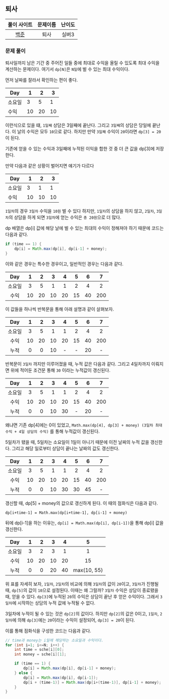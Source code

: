 ## 퇴사

|풀이 사이트|문제이름|난이도|
|:---:|:---:|:---:|
|[백준](https://www.acmicpc.net/problem/14501)|퇴사|실버3|

### 문제 풀이

퇴사일까지 남은 기간 중 주어진 일들 중에 최대로 수익을 올릴 수 있도록 최대 수익을 계산하는 문제이다. 여기서 `dp[N]`은 `N일`에 벌 수 있는 최대 수익이다.

먼저 날짜를 잘라서 확인하는 편이 좋다.

|Day|1|2|3|
|-|-|-|-|
|소요일|3|5|1|
|수익|10|20|10

이런식으로 있을 떄, `1일째` 상담은 3일째에 끝난다. 그리고 `3일째`의 상담은 당일에 끝난다. 이 날의 수익은 모두 `10`으로 같다. 하지만 만약 `3일째` 수익이 `20`이라면 `dp[3] = 20`이 된다.

기존에 얻을 수 있는 수익과 3일째에 누적된 이익을 합한 것 중 더 큰 값을 dp[3]에 저장한다.

만약 다음과 같은 상황이 벌어지면 얘기가 다르다

|Day|1|2|3|
|-|-|-|-|
|소요일|3|1|1|
|수익|10|10|10

`1일차`의 경우 `3일차` 수익을 `10원` 벌 수 있다 하지만, `1일차`의 상담을 하지 않고, `2일차`, `3일차`의 상담을 하게 되면 `3일차`에 얻는 수익은 `총 20원`으로 더 많다.

dp 배열은 dp[i] 값에 해당 날에 벌 수 있는 최대의 수익이 정해져야 하기 때문에 코드는 다음과 같다.

```java
if (time == 1) {
    dp[i] = Math.max(dp[i], dp[i-1] + money);
}
```

이와 같은 경우는 특수한 경우이고, 일반적인 경우는 다음과 같다.

|Day|1|2|3|4|5|6|7|
|:-:|:-:|:-:|:-:|:-:|:-:|:-:|:-:|
|소요일|3|5|1|1|2|4|2|
|수익|10|20|10|20|15|40|200

이 값들을 하나씩 반복문을 통해 아래 설명과 같이 살펴보자.

|Day|1|2|3|4|5|6|7|
|:-:|:-:|:-:|:-:|:-:|:-:|:-:|:-:|
|소요일|3|5|1|1|2|4|2|
|수익|10|20|10|20|15|40|200|
|누적|0|0|10|-|-|20|-|

반복문이 `3일차` 까지만 이루어졌을 때, 누적 값은 다음과 같다. 그리고 4일차까지 이뤄지면 위에 적어둔 조건문 통해  `30` 이라는 누적값이 갱신된다.

|Day|1|2|3|4|5|6|7|
|:-:|:-:|:-:|:-:|:-:|:-:|:-:|:-:|
|소요일|3|5|1|1|2|4|2|
|수익|10|20|10|20|15|40|200|
|누적|0|0|10|30|-|20|-|

왜냐면 기존 dp[4]에는 0이 있었고, `Math.max(dp[4], dp[3] + money) (3일차 최대 수익 + 4일 상담의 수익)` 를 통해 누적값이 갱신된다.

5일차가 됐을 때, 5일차는 소요일이 1일이 아니기 때문에 이전 날짜의 누적 값을 갱신한다. 그리고 해당 일로부터 상담이 끝나는 날짜의 값도 갱신한다. 

|Day|1|2|3|4|5|6|7|
|:-:|:-:|:-:|:-:|:-:|:-:|:-:|:-:|
|소요일|3|5|1|1|2|4|2|
|수익|10|20|10|20|15|40|200|
|누적|0|0|10|30|30|45|-|

갱신할 때, dp[5] + money의 값으로 갱신하게 된다. 이 때의 점화식은 다음과 같다.
```
dp[i+time-1] = Math.max(dp[i+time-1], dp[i-1] + money)
```

뒤에 dp[i-1]을 하는 이유는, `dp[i] = Math.max(dp[i], dp[i-1])`을 통해 dp[i] 값을 갱신한다. 

|Day|1|2|3|4|5|
|:-:|:-:|:-:|:-:|:-:|:-:|
|소요일|3|2|3|1|1|
|수익|10|20|10|20|15|
|누적|0|0|20|40|max(10, 55)|

위 표를 자세히 보자, `1일차`, `2일차`의 비교에 의해 `3일차`의 값이 `20`이고, `3일차`가 진행될 때, `dp[5]`의 값이 `10`으로 설정된다. 이때는 왜 그럴까? `3일차` 수익은 상담이 종료됐을 때, 얻을 수 있다. `dp[3]`에 누적된 `20`의 수익은 상담이 끝난 후 얻은 수익이다. 그래서 `3일차`에 시작하는 상담의 누적 값에 누적될 수 없다.

3일차에 누적이 될 수 있는 것은 `dp[2]`의 값이다. 하지만 `dp[2]`의 값은 0이고, `1일차`, `2일차`에 의해 `dp[3]`에는 `20`이라는 수익이 설정되어, `dp[3] = 20`이 된다.

이를 통해 점화식을 구성한 코드는 다음과 같다.

```java
// time과 money는 i일에 해당하는 소요일과 수익이다.
for (int i=1; i<=N; i++) {
    int time = sche[i][0];
    int money = sche[i][1];

    if (time == 1) {
        dp[i] = Math.max(dp[i], dp[i-1] + money);
    } else {
        dp[i] = Math.max(dp[i], dp[i-1]);
        dp[i + (time-1)] = Math.max(dp[i+(time-1)], dp[i-1] + money);
    }
}
```



